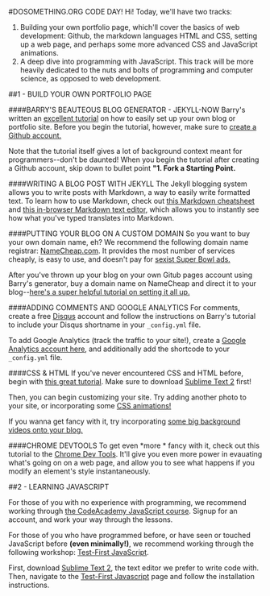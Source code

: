 #DOSOMETHING.ORG CODE DAY!
Hi! Today, we'll have two tracks: 

1. Building your own portfolio page, which'll cover the basics of web development: Github, the markdown languages HTML and CSS, setting up  a web page, and perhaps some more advanced CSS and JavaScript animations. 
2. A deep dive into programming with JavaScript. This track will be more heavily dedicated to the nuts and bolts of programming and computer science, as opposed to web development.

##1 - BUILD YOUR OWN PORTFOLIO PAGE

####BARRY'S BEAUTEOUS BLOG GENERATOR - JEKYLL-NOW
Barry's written an [excellent tutorial](http://www.smashingmagazine.com/2014/08/01/build-blog-jekyll-github-pages/) on how to easily set up your own blog or portfolio site. Before you begin the tutorial, however, make sure to [create a Github account.](https://github.com/)

Note that the tutorial itself gives a lot of background context meant for programmers--don't be daunted! When you begin the tutorial after creating a Github account, skip down to bullet point **"1. Fork a Starting Point.**

####WRITING A BLOG POST WITH JEKYLL
The Jekyll blogging system allows you to write posts with Markdown, a way to easily write formatted text. To learn how to use Markdown, check out [this Markdown cheatsheet](https://github.com/adam-p/markdown-here/wiki/Markdown-Cheatsheet) and [this in-browser Markdown text editor](http://dillinger.io/), which allows you to instantly see how what you've typed translates into Markdown. 

####PUTTING YOUR BLOG ON A CUSTOM DOMAIN
So you want to buy your own domain name, eh? We recommend the following domain name registrar: [NameCheap.com](https://www.namecheap.com/). It provides the most number of services cheaply, is easy to use, and doesn't pay for [sexist Super Bowl ads.](http://geekfeminism.wikia.com/wiki/Go_Daddy's_advertising) 

After you've thrown up your blog on your own Gitub pages account using Barry's generator, buy a domain name on NameCheap and direct it to your blog--[here's a super helpful tutorial on setting it all up.](http://davidensinger.com/2013/03/setting-the-dns-for-github-pages-on-namecheap/)

####ADDING COMMENTS AND GOOGLE ANALYTICS
For comments, create a free [Disqus](https://disqus.com/) account and follow the instructions on Barry's tutorial to include your Disqus shortname in your `_config.yml` file. 

To add Google Analytics (track the traffic to your site!), create a [Google Analytics account here](http://www.google.com/analytics/), and additionally add the shortcode to your `_config.yml` file. 

####CSS & HTML
If you've never encountered CSS and HTML before, begin with [this great tutorial](http://learn.shayhowe.com/html-css/building-your-first-web-page/). Make sure to download [Sublime Text 2](http://www.sublimetext.com/2) first!

Then, you can begin customizing your site. Try adding another photo to your site, or incorporating some [CSS animations!](http://daneden.github.io/animate.css/)

If you wanna get fancy with it, try incorporating [some big background videos onto your blog.](http://demosthenes.info/blog/777/Create-Fullscreen-HTML5-Page-Background-Video)

####CHROME DEVTOOLS
To get even *more * fancy with it, check out this tutorial to the [Chrome Dev Tools](http://discover-devtools.codeschool.com/). It'll give you even more power in evauating what's going on on a web page, and allow you to see what happens if you modify an element's style instantaneously. 

##2 - LEARNING JAVASCRIPT

For those of you with no experience with programming, we recommend working through [the CodeAcademy JavaScript course](http://www.codecademy.com/en/tracks/javascript). Signup for an account, and work your way through the lessons. 

For those of you who have programmed before, or have seen or touched JavaScript before **(even minimally!)**, we recommend working through the following workshop: [Test-First JavaScript](http://testfirst.org/learn_javascript). 

First, download [Sublime Text 2](http://www.sublimetext.com/2), the text editor we prefer to write code with. Then, navigate to the [Test-First Javascript](http://testfirst.org/learn_javascript) page and follow the installation instructions. 
